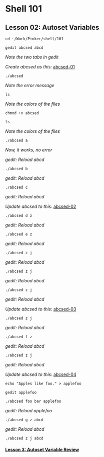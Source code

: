 # Shell 101
## Lesson 02: Autoset Variables

`cd ~/Work/Pinker/shell/101`

`gedit abcsed abcd`

*Note the two tabs in gedit*

*Create abcsed as this:* [abcsed-01](https://github.com/inkVerb/pinker/blob/master/101-shell/abcsed-01)

`./abcsed`

*Note the error message*

`ls`

*Note the colors of the files*

`chmod +x abcsed`

`ls`

*Note the colors of the files*

`./abcsed a`

*Now, it works, no error*

*gedit: Reload abcd*

`./abcsed b`

*gedit: Reload abcd*

`./abcsed c`

*gedit: Reload abcd*

*Update abcsed to this:* [abcsed-02](https://github.com/inkVerb/pinker/blob/master/101-shell/abcsed-02)

`./abcsed d z`

*gedit: Reload abcd*

`./abcsed e z`

*gedit: Reload abcd*

`./abcsed z j`

*gedit: Reload abcd*

`./abcsed z j`

*gedit: Reload abcd*

`./abcsed z j`

*gedit: Reload abcd*

*Update abcsed to this:* [abcsed-03](https://github.com/inkVerb/pinker/blob/master/101-shell/abcsed-03)

`./abcsed z j`

*gedit: Reload abcd*

`./abcsed f z`

*gedit: Reload abcd*

`./abcsed z j`

*gedit: Reload abcd*

*Update abcsed to this:* [abcsed-04](https://github.com/inkVerb/pinker/blob/master/101-shell/abcsed-04)

`echo "Apples like foo." > applefoo`

`gedit applefoo`

`./abcsed foo bar applefoo`

*gedit: Reload applefoo*

`./abcsed g z abcd`

*gedit: Reload abcd*

`./abcsed z j abcd`

#### [Lesson 3: Autoset Variable Review](https://github.com/inkVerb/pinker/blob/master/101-shell/Lesson-03.md)
